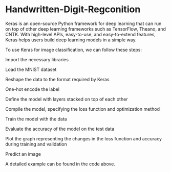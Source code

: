 # Handwritten-Digit-Regconition
Keras is an open-source Python framework for deep learning that can run on top of other deep learning frameworks such as TensorFlow, Theano, and CNTK. With high-level APIs, easy-to-use, and easy-to-extend features, Keras helps users build deep learning models in a simple way.

To use Keras for image classification, we can follow these steps:

Import the necessary libraries

Load the MNIST dataset

Reshape the data to the format required by Keras

One-hot encode the label

Define the model with layers stacked on top of each other

Compile the model, specifying the loss function and optimization method

Train the model with the data

Evaluate the accuracy of the model on the test data

Plot the graph representing the changes in the loss function and accuracy during training and validation

Predict an image

A detailed example can be found in the code above.

